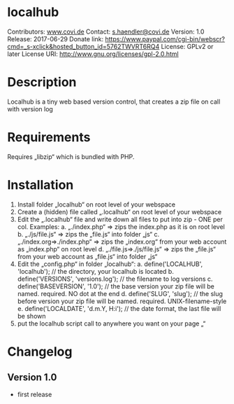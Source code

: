 # localhub
Contributors: www.covi.de
Contact: s.haendler@covi.de
Version: 1.0
Release: 2017-06-29
Donate link: https://www.paypal.com/cgi-bin/webscr?cmd=_s-xclick&hosted_button_id=5762TWVRT6RQ4
License: GPLv2 or later
License URI: http://www.gnu.org/licenses/gpl-2.0.html

# Description
Localhub is a tiny web based version control, that creates a zip file on call with version log

# Requirements
Requires „libzip“ which is bundled with PHP.

# Installation
1. Install folder „localhub“ on root level of your webspace
2. Create a (hidden) file called „.localhub“ on root level of your webspace 
3. Edit the „.localhub“ file and write down all files to put into zip - ONE per col. Examples:
   a. „./index.php“ => zips the index.php as it is on root level
   b. „./js/file.js“ => zips the „file.js“ into folder „js“
   c. „./index.org=>./index.php“ => zips the „index.org“ from your web account as „index.php“ on root level
   d. „./file.js=>./js/file.js“ => zips the „file.js“ from your web account as „file.js“ into folder „js“
4. Edit the „config.php“ in folder „localhub“:
   a. define('LOCALHUB', 'localhub'); // the directory, your localhub is located
   b. define('VERSIONS', 'versions.log'); // the filename to log versions
   c. define('BASEVERSION', '1.0'); // the base version your zip file will be named. required. NO dot at the end
   d. define('SLUG', 'slug'); // the slug before version  your zip file will be named. required. UNIX-filename-style
   e. define('LOCALDATE', 'd.m.Y, H:i'); // the date format, the last file will be shown
5. put the localhub script call to anywhere you want on your page „<?php require('./localhub/localhub.php‘); ?>“

# Changelog
## Version 1.0
* first release

